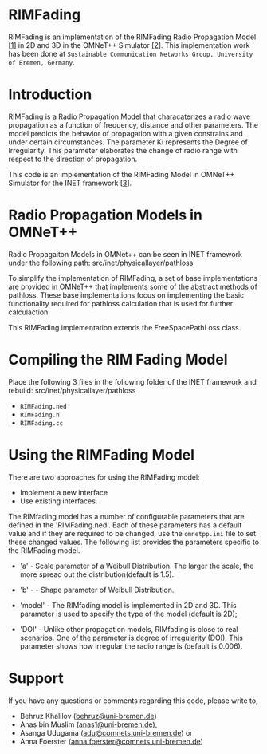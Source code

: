 # RIMFading

RIMFading is an implementation of the RIMFading Radio Propagation Model [[1](https://www.cs.virginia.edu/wsn/docs/papers/tosn06-models.pdf)] in 2D and 3D in the OMNeT++ Simulator [[2](https://omnetpp.org)]. This implementation work has been done at `Sustainable Communication Networks Group, University of Bremen, Germany`.

Introduction
============

RIMFading is a Radio Propagation Model that characaterizes a radio wave propagation as a function of frequency, distance and other parameters. The model predicts the behavior of propagation with a given constrains and under certain circumstances. The parameter Ki represents the Degree of Irregularity. This parameter elaborates the change of radio range with respect to the direction of propagation.

This code is an implementation of the RIMFading Model in OMNeT++ Simulator for the INET framework [[3](https://inet.omnetpp.org)].


Radio Propagation Models in OMNeT++
==========================
Radio Propagaiton Models in OMNet++ can be seen in INET framework under the following path: src/inet/physicallayer/pathloss


To simplify the implementation of RIMFading, a set of base implementations are provided in OMNeT++ that implements some of the abstract methods of pathloss. These base implementations focus on implementing the basic functionality required for pathloss calculation that is used for further calculaction.

This RIMFading implementation extends the FreeSpacePathLoss class.


Compiling the RIM Fading Model
=================================

Place the following 3 files in the following folder of the INET framework and rebuild: src/inet/physicallayer/pathloss

- `RIMFading.ned`
- `RIMFading.h`
- `RIMFading.cc`


Using the RIMFading Model
=============================

There are two approaches for using the RIMFading model:
- Implement a new interface
- Use existing interfaces.

The RIMfading model has a number of configurable parameters that are defined in the 'RIMFading.ned'. Each of these parameters has a default value and if they are required to be changed, use the `omnetpp.ini` file to set these changed values. The following list provides the parameters specific to the RIMFading model.

- 'a'       - Scale parameter of a Weibull Distribution. The larger the scale, the more spread out the distribution(default                 is 1.5).

- 'b' -     - Shape parameter of Weibull Distribution.

- 'model'   - The RIMfading model is implemented in 2D and 3D. This parameter is used to specify the type of the model                     (default is 2D);

- 'DOI'     - Unlike other propagation models, RIMfading is close to real scenarios. One of the parameter is degree of                     irregularity (DOI). This parameter shows how irregular the radio range is (default is 0.006).


Support
=======

If you have any questions or comments regarding this code, please write to,

- Behruz Khalilov (behruz@uni-bremen.de)
- Anas bin Muslim (anas1@uni-bremen.de),
- Asanga Udugama (adu@comnets.uni-bremen.de) or 
- Anna Foerster (anna.foerster@comnets.uni-bremen.de)

